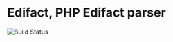 Edifact, PHP Edifact parser
===========================

![Build Status](https://travis-ci.org/Apfelfrisch/Edifact.svg?branch=master)
